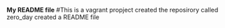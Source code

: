 **My README file**
#This is a vagrant propject
created the reposirory called zero_day
created a README file

